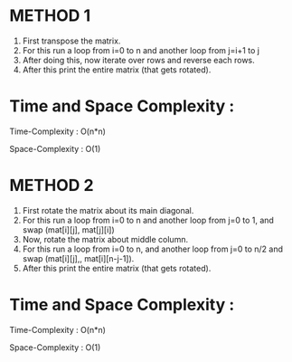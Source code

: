 # METHOD 1

1. First transpose the matrix.
2. For this run a loop from i=0 to n and another loop from j=i+1 to j
3. After doing this, now iterate over rows and reverse each rows.
4. After this print the entire matrix (that gets rotated).


# Time and Space Complexity :

Time-Complexity : O(n*n)

Space-Complexity : O(1)


# METHOD 2

1. First rotate the matrix about its main diagonal.
2. For this run a loop from i=0 to n and another loop from j=0 to 1, and swap (mat[i][j], mat[j][i])
3. Now, rotate the matrix about middle column.
4. For this run a loop from i=0 to n, and another loop from j=0 to n/2 and swap (mat[i][j],, mat[i][n-j-1]).
5. After this print the entire matrix (that gets rotated).


# Time and Space Complexity :

Time-Complexity : O(n*n)

Space-Complexity : O(1)